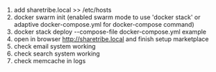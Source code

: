 1. add sharetribe.local >> /etc/hosts
2. docker swarm init (enabled swarm mode to use 'docker stack' or adaptive docker-compose.yml for docker-compose command)
3. docker stack deploy --compose-file docker-compose.yml example
4. open in browser http://sharetribe.local and finish setup marketplace
5. check email system working
6. check search system working
7. check memcache in logs
